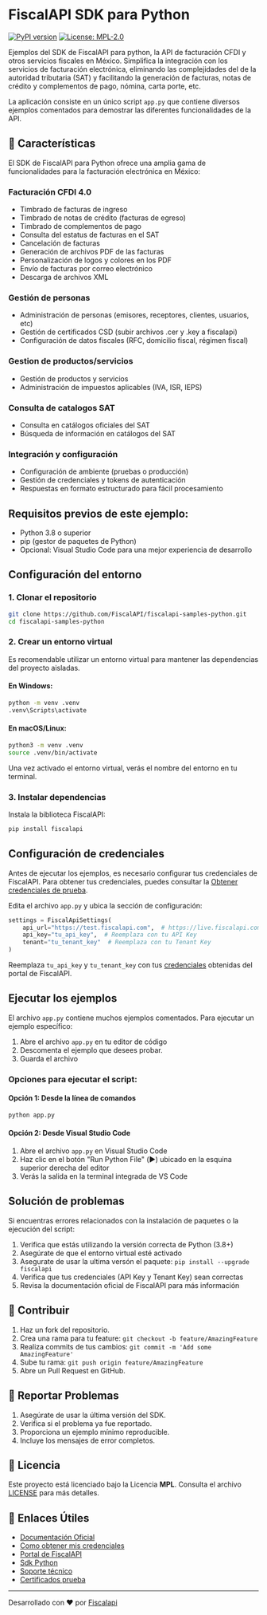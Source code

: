 # FiscalAPI SDK para Python

[![PyPI version](https://badge.fury.io/py/fiscalapi.svg)](https://badge.fury.io/py/fiscalapi)
[![License: MPL-2.0](https://img.shields.io/badge/License-MPL_2.0-blue.svg)](https://github.com/FiscalAPI/fiscalapi-python/blob/main/LICENSE.txt)

Ejemplos del SDK de FiscalAPI para python, la API de facturación CFDI y otros servicios fiscales en México. Simplifica la integración con los servicios de facturación electrónica, eliminando las complejidades del de la autoridad tributaria (SAT) y facilitando la generación de facturas, notas de crédito y complementos de pago, nómina, carta porte, etc.

La aplicación consiste en un único script `app.py` que contiene diversos ejemplos comentados para demostrar las diferentes funcionalidades de la API.

## 🚀 Características

El SDK de FiscalAPI para Python ofrece una amplia gama de funcionalidades para la facturación electrónica en México:

### Facturación CFDI 4.0
- Timbrado de facturas de ingreso
- Timbrado de notas de crédito (facturas de egreso)
- Timbrado de complementos de pago
- Consulta del estatus de facturas en el SAT
- Cancelación de facturas
- Generación de archivos PDF de las facturas
- Personalización de logos y colores en los PDF
- Envío de facturas por correo electrónico
- Descarga de archivos XML

### Gestión de personas
- Administración de personas (emisores, receptores, clientes, usuarios, etc)
- Gestión de certificados CSD (subir archivos .cer y .key a fiscalapi)
- Configuración de datos fiscales (RFC, domicilio fiscal, régimen fiscal)

### Gestion de productos/servicios
- Gestión de productos y servicios
- Administración de impuestos aplicables (IVA, ISR, IEPS)

### Consulta de catalogos SAT
- Consulta en catálogos oficiales del SAT
- Búsqueda de información en catálogos del SAT

### Integración y configuración
- Configuración de ambiente (pruebas o producción)
- Gestión de credenciales y tokens de autenticación
- Respuestas en formato estructurado para fácil procesamiento


## Requisitos previos de este ejemplo:

- Python 3.8 o superior
- pip (gestor de paquetes de Python)
- Opcional: Visual Studio Code para una mejor experiencia de desarrollo

## Configuración del entorno

### 1. Clonar el repositorio

```bash
git clone https://github.com/FiscalAPI/fiscalapi-samples-python.git
cd fiscalapi-samples-python
```

### 2. Crear un entorno virtual

Es recomendable utilizar un entorno virtual para mantener las dependencias del proyecto aisladas.

#### En Windows:

```bash
python -m venv .venv
.venv\Scripts\activate
```

#### En macOS/Linux:

```bash
python3 -m venv .venv
source .venv/bin/activate
```

Una vez activado el entorno virtual, verás el nombre del entorno en tu terminal.

### 3. Instalar dependencias

Instala la biblioteca FiscalAPI:

```bash
pip install fiscalapi
```

## Configuración de credenciales

Antes de ejecutar los ejemplos, es necesario configurar tus credenciales de FiscalAPI. Para obtener tus credenciales, puedes consultar la [Obtener credenciales de prueba](https://docs.fiscalapi.com/credentials-info).

Edita el archivo `app.py` y ubica la sección de configuración:

```python
settings = FiscalApiSettings(
    api_url="https://test.fiscalapi.com",  # https://live.fiscalapi.com (producción)
    api_key="tu_api_key",  # Reemplaza con tu API Key
    tenant="tu_tenant_key"  # Reemplaza con tu Tenant Key
)
```

Reemplaza `tu_api_key` y `tu_tenant_key` con tus [credenciales](https://docs.fiscalapi.com/credentials-info) obtenidas del portal de FiscalAPI.

## Ejecutar los ejemplos

El archivo `app.py` contiene muchos ejemplos comentados. Para ejecutar un ejemplo específico:

1. Abre el archivo `app.py` en tu editor de código
2. Descomenta el ejemplo que desees probar.
3. Guarda el archivo

### Opciones para ejecutar el script:

#### Opción 1: Desde la línea de comandos

```bash
python app.py
```

#### Opción 2: Desde Visual Studio Code

1. Abre el archivo `app.py` en Visual Studio Code
2. Haz clic en el botón "Run Python File" (▶️) ubicado en la esquina superior derecha del editor
3. Verás la salida en la terminal integrada de VS Code


## Solución de problemas

Si encuentras errores relacionados con la instalación de paquetes o la ejecución del script:

1. Verifica que estás utilizando la versión correcta de Python (3.8+)
2. Asegúrate de que el entorno virtual esté activado
3. Asegurate de usar la ultima versón el paquete: `pip install --upgrade fiscalapi`
4. Verifica que tus credenciales (API Key y Tenant Key) sean correctas
5. Revisa la documentación oficial de FiscalAPI para más información


## 🤝 Contribuir

1. Haz un fork del repositorio.
2. Crea una rama para tu feature: `git checkout -b feature/AmazingFeature`
3. Realiza commits de tus cambios: `git commit -m 'Add some AmazingFeature'`
4. Sube tu rama: `git push origin feature/AmazingFeature`
5. Abre un Pull Request en GitHub.

## 🐛 Reportar Problemas

1. Asegúrate de usar la última versión del SDK.
2. Verifica si el problema ya fue reportado.
3. Proporciona un ejemplo mínimo reproducible.
4. Incluye los mensajes de error completos.

## 📄 Licencia

Este proyecto está licenciado bajo la Licencia **MPL**. Consulta el archivo [LICENSE](LICENSE.txt) para más detalles.

## 🔗 Enlaces Útiles

- [Documentación Oficial](https://docs.fiscalapi.com)
- [Como obtener mis credenciales](https://docs.fiscalapi.com/credentials-info)
- [Portal de FiscalAPI](https://fiscalapi.com)
- [Sdk Python](https://github.com/FiscalAPI/fiscalapi-python)
- [Soporte técnico](https://fiscalapi.com/contact-us)
- [Certificados prueba](https://docs.fiscalapi.com/tax-files-info)

---

Desarrollado con ❤️ por [Fiscalapi](https://www.fiscalapi.com)

